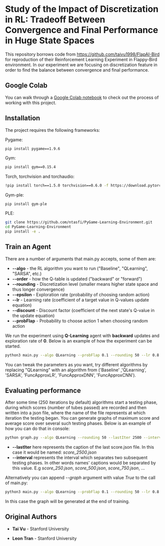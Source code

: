 # Study of the Impact of Discretization in RL: Tradeoff Between Convergence and Final Performance in Huge State Spaces

This repository borrows code from https://github.com/taivu1998/FlapAI-Bird for reproduction of their Reinforcement Learning Experiment in Flappy-Bird environment. In our experiment we are focusing on discretization feature in order to find the balance between convergence and final performance.

## Google Colab

You can walk through a [Google Colab notebook](https://colab.research.google.com/drive/1lMExzNABtF8oMpOh3EqbLdoTjHE_09fG?authuser=1#scrollTo=XB0YesYbfMvx) to check out the process of working with this project.

## Installation

The project requires the following frameworks:

Pygame:
```bash
pip install pygame==1.9.6
```
 
Gym:
```bash
pip install gym==0.15.4
```
 
Torch, torchvision and torchaudio:
```bash
!pip install torch==1.5.0 torchvision==0.6.0 -f https://download.pytorch.org/whl/torch_stable.html
```
 
Gym-ple:
```
pip install gym-ple
```
 
PLE:
```bash
git clone https://github.com/ntasfi/PyGame-Learning-Environment.git
cd PyGame-Learning-Environment
pip install -e .
```

## Train an Agent

There are a number of arguments that main.py accepts, some of them are:

* **--algo** - the RL algorithm you want to run ("Baseline", "QLearning", "SARSA", etc.)
* **--order** - how the Q-table is updated ("backward" or "forward")
* **--rounding** - Discretization level (smaller means higher state space and thus longer convergence)
* **--epsilon** - Exploration rate (probability of choosing random action)
* **--lr** - Learning rate (coefficient of a target value in Q-values update equation)
* **--discount** - Discount factor (coefficient of the next state's Q-value in the update equation)
* **--probFlap** - Probability to choose action 1 when choosing random action

We run the experiment using **Q-Learning** agent with **backward** updates and exploration rate of **0**. Below is an example of how the experiment can be started.

```bash
python3 main.py --algo QLearning --probFlap 0.1 --rounding 50 --lr 0.8 --order backward --epsilon 0
```

You can tweak the parameters as you want, try different algorithms by replacing "QLearning" with an algorithm from ('Baseline' ,'QLearning', 'SARSA', 'FuncApproxLR', 'FuncApproxDNN', 'FuncApproxCNN').

## Evaluating performance

After some time (250 iterations by default) algorithms start a testing phase, during which scores (number of tubes passed) are recorded and then written into a json file, where the name of the file represents at which iteration the testing began. You can generate graphs of maximum score and average score over several such testing phases. Below is an example of how you can do that in console:

```bash
python graph.py --algo QLearning --rounding 50 --lastIter 2500 --interval 250
```

* **--lastIter** here represents the caption of the last score.json file. In this case it would be named: *score_2500.json*
* **--interval** represents the interval which separates two subsequent testing phases. In other words names' captions would be separated by this value. E.g *score_250.json*, *score_500.json*, *score_750.json*, ...

Alternatively you can append *--graph* argument with value *True* to the call of main.py:

```bash
python3 main.py --algo QLearning --probFlap 0.1 --rounding 50 --lr 0.8 --order backward --epsilon 0 --graph True
```

In this case the graph will be generated at the end of training.
## Original Authors

* **Tai Vu** - Stanford University

* **Leon Tran** - Stanford University

